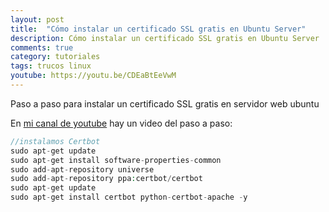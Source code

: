 ```yaml
---
layout: post
title:  "Cómo instalar un certificado SSL gratis en Ubuntu Server"
description: Cómo instalar un certificado SSL gratis en Ubuntu Server
comments: true
category: tutoriales
tags: trucos linux
youtube: https://youtu.be/CDEaBtEeVwM
---
```

Paso a paso para instalar un certificado SSL gratis en servidor web ubuntu

En <a target="_blank" href="{{ page.youtube }}">mi canal de youtube</a> hay un video del paso a paso:

```PHP
//instalamos Certbot
sudo apt-get update
sudo apt-get install software-properties-common
sudo add-apt-repository universe
sudo add-apt-repository ppa:certbot/certbot
sudo apt-get update
sudo apt-get install certbot python-certbot-apache -y
```
